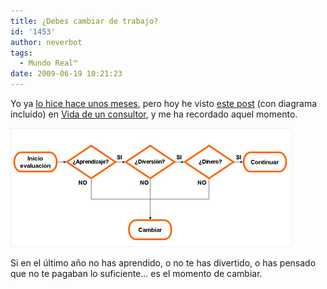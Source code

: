 ```yaml
---
title: ¿Debes cambiar de trabajo?
id: '1453'
author: neverbot
tags:
  - Mundo Real™
date: 2009-06-19 10:21:23
---
```


Yo ya [lo hice hace unos meses](https://neverbot.com/hola-me-llamo-ivan-y-he-dejado-mi-trabajo/), pero hoy he visto [este post](http://www.vidadeunconsultor.com/2009/06/%c2%bfdebo-seguir-en-mi-trabajo/) (con diagrama incluido) en [Vida de un consultor](http://www.vidadeunconsultor.com/), y me ha recordado aquel momento.

![Algoritmo laboral](./debes-cambiar-de-trabajo/algoritmolaboral.jpg "Algoritmo laboral")

Si en el último año no has aprendido, o no te has divertido, o has pensado que no te pagaban lo suficiente... es el momento de cambiar.
